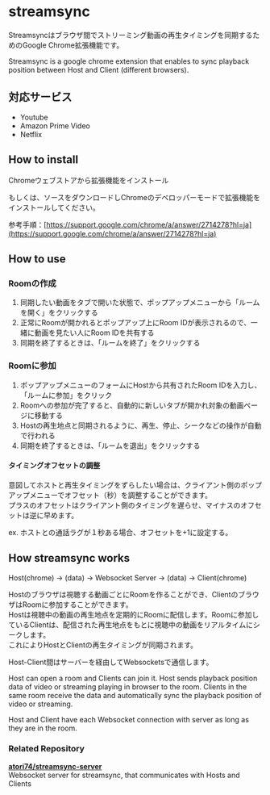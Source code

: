 # streamsync

Streamsyncはブラウザ間でストリーミング動画の再生タイミングを同期するためのGoogle Chrome拡張機能です。  

Streamsync is a google chrome extension that enables to sync playback position between Host and Client (different browsers).  

## 対応サービス

- Youtube
- Amazon Prime Video
- Netflix

## How to install

Chromeウェブストアから拡張機能をインストール

もしくは、ソースをダウンロードしChromeのデベロッパーモードで拡張機能をインストールしてください。

参考手順：[https://support.google.com/chrome/a/answer/2714278?hl=ja](https://support.google.com/chrome/a/answer/2714278?hl=ja)

## How to use

### Roomの作成

1. 同期したい動画をタブで開いた状態で、ポップアップメニューから「ルームを開く」をクリックする
2. 正常にRoomが開かれるとポップアップ上にRoom IDが表示されるので、一緒に動画を見たい人にRoom IDを共有する
3. 同期を終了するときは、「ルームを終了」をクリックする

### Roomに参加

1. ポップアップメニューのフォームにHostから共有されたRoom IDを入力し、「ルームに参加」をクリック
2. Roomへの参加が完了すると、自動的に新しいタブが開かれ対象の動画ページに移動する
3. Hostの再生地点と同期されるように、再生、停止、シークなどの操作が自動で行われる
4. 同期を終了するときは、「ルームを退出」をクリックする

#### タイミングオフセットの調整

意図してホストと再生タイミングをずらしたい場合は、クライアント側のポップアップメニューでオフセット（秒）を調整することができます。  
プラスのオフセットはクライアント側のタイミングを遅らせ、マイナスのオフセットは逆に早めます。  

ex. ホストとの通話ラグが１秒ある場合、オフセットを+1に設定する。

## How streamsync works

Host(chrome) -> (data) -> Websocket Server -> (data) -> Client(chrome)

Hostのブラウザは視聴する動画ごとにRoomを作ることができ、ClientのブラウザはRoomに参加することができます。  
Hostは視聴中の動画の再生地点を定期的にRoomに配信します。Roomに参加しているClientは、配信された再生地点をもとに視聴中の動画をリアルタイムにシークします。  
これによりHostとClientの再生タイミングが同期されます。

Host-Client間はサーバーを経由してWebsocketsで通信します。

Host can open a room and Clients can join it. Host sends playback position data of video or streaming playing in browser to the room. Clients in the same room receive the data and automatically sync the playback position of video or streaming.

Host and Client have each Websocket connection with server as long as they are in the room.

### Related Repository

**[atori74/streamsync-server](https://github.com/atori74/streamsync-server)**  
Websocket server for streamsync, that communicates with Hosts and Clients
